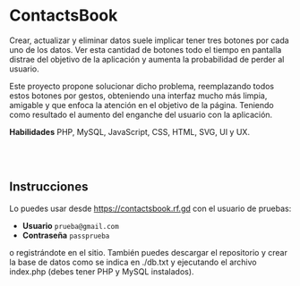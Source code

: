 <br><br>

# ContactsBook

Crear, actualizar y eliminar datos suele implicar tener tres botones por cada uno de los datos. Ver esta cantidad de botones todo el tiempo en pantalla distrae del objetivo de la aplicación y aumenta la probabilidad de perder al usuario.

Este proyecto propone solucionar dicho problema, reemplazando todos estos botones por gestos, obteniendo una interfaz mucho más limpia, amigable y que enfoca la atención en el objetivo de la página. Teniendo como resultado el aumento del enganche del usuario con la aplicación.

**Habilidades** PHP, MySQL, JavaScript, CSS, HTML, SVG, UI y UX.

<br><br>

## Instrucciones

Lo puedes usar desde https://contactsbook.rf.gd con el usuario de pruebas:
* **Usuario** ```prueba@gmail.com```
* **Contraseña** ```passprueba```

o registrándote en el sitio. También puedes descargar el repositorio y crear la base de datos como se indica en ./db.txt y ejecutando el archivo index.php (debes tener PHP y MySQL instalados).

<br><br>
